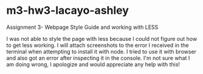# m3-hw3-lacayo-ashley
Assignment 3- Webpage Style Guide and working with LESS

I was not able to style the page with less because I could not figure out how to get less working. 
I will attach screenshots to the error I received in the terminal when attempting to install it with node. I tried to use it with browser and also got an error after inspecting it in the console. I'm not sure what I am doing wrong, I apologize and would appreciate any help with this!  
